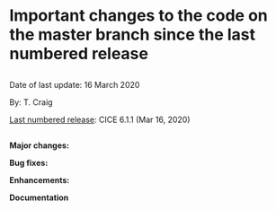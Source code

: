 # Important changes to the code on the master branch since the last numbered release
 
## 

Date of last update:  16 March 2020

By:  T. Craig

[Last numbered release](https://github.com/CICE-Consortium/CICE/releases): CICE 6.1.1 (Mar 16, 2020)

## 

**Major changes:**

**Bug fixes:**

**Enhancements:**

**Documentation**
